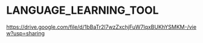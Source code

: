 # LANGUAGE_LEARNING_TOOL

https://drive.google.com/file/d/1bBaTr2l7wzZxchjFuW7lqxBUKhYSMKM-/view?usp=sharing
